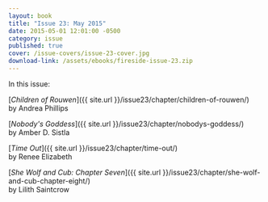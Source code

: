 ```yaml
---
layout: book
title: "Issue 23: May 2015"
date: 2015-05-01 12:01:00 -0500
category: issue
published: true
cover: /issue-covers/issue-23-cover.jpg
download-link: /assets/ebooks/fireside-issue-23.zip
---
```


In this issue:

[_Children of Rouwen_]({{ site.url }}/issue23/chapter/children-of-rouwen/)<br/>
by Andrea Phillips

[_Nobody's Goddess_]({{ site.url }}/issue23/chapter/nobodys-goddess/)<br/>
by Amber D. Sistla

[_Time Out_]({{ site.url }}/issue23/chapter/time-out/)<br/>
by Renee Elizabeth

[_She Wolf and Cub: Chapter Seven_]({{ site.url }}/issue23/chapter/she-wolf-and-cub-chapter-eight/)<br/>
by Lilith Saintcrow
